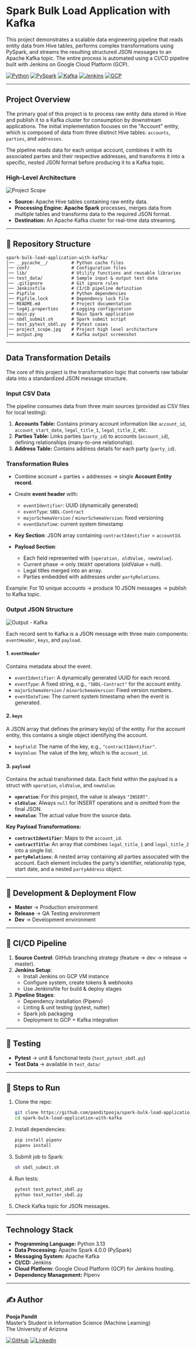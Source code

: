 # Spark Bulk Load Application with Kafka

This project demonstrates a scalable data engineering pipeline that reads entity data from Hive tables, performs complex transformations using PySpark, and streams the resulting structured JSON messages to an Apache Kafka topic. The entire process is automated using a CI/CD pipeline built with Jenkins on Google Cloud Platform (GCP).

[![Python](https://img.shields.io/badge/python-3.13-blue.svg)](https://www.python.org/downloads/)
[![PySpark](https://img.shields.io/badge/PySpark-4.0.0-orange)](https://spark.apache.org/)
[![Kafka](https://img.shields.io/badge/Apache%20Kafka-black?logo=apachekafka)](https://kafka.apache.org/)
[![Jenkins](https://img.shields.io/badge/Jenkins-CI/CD-blue?logo=jenkins)](https://www.jenkins.io/)
[![GCP](https://img.shields.io/badge/Google%20Cloud-grey?logo=googlecloud)](https://cloud.google.com/)

---

## Project Overview

The primary goal of this project is to process raw entity data stored in Hive and publish it to a Kafka cluster for consumption by downstream applications. The initial implementation focuses on the "Account" entity, which is composed of data from three distinct Hive tables: `accounts`, `parties`, and `addresses`.

The pipeline reads data for each unique account, combines it with its associated parties and their respective addresses, and transforms it into a specific, nested JSON format before producing it to a Kafka topic.

### High-Level Architecture
![Project Scope](project_scope.jpg)
* **Source:** Apache Hive tables containing raw entity data.
* **Processing Engine:** **Apache Spark** processes, merges data from multiple tables and transforms data to the required JSON format.
* **Destination:** An Apache Kafka cluster for real-time data streaming.

---

## 📂 Repository Structure  

```
spark-bulk-load-application-with-kafka/
│── __pycache__/         # Python cache files
│── conf/                # Configuration files
│── lib/                 # Utility functions and reusable libraries
│── test_data/           # Sample input & output test data
│── .gitignore           # Git ignore rules
│── Jenkinsfile          # CI/CD pipeline definition
│── Pipfile              # Python dependencies
│── Pipfile.lock         # Dependency lock file
│── README.md            # Project documentation
│── log4j.properties     # Logging configuration
│── main.py              # Main Spark application
│── sbdl_submit.sh       # Spark submit script
│── test_pytest_sbdl.py  # Pytest cases
│── project_scope.jpg    # Project high level architecture
│── output.png           # Kafka output screenshot
```

---

## Data Transformation Details

The core of this project is the transformation logic that converts raw tabular data into a standardized JSON message structure.

### Input CSV Data

The pipeline consumes data from three main sources (provided as CSV files for local testing):
1.  **Accounts Table:** Contains primary account information like `account_id`, `account_start_date`, `legal_title_1`, `legal_title_2`, etc.
2.  **Parties Table:** Links parties (`party_id`) to accounts (`account_id`), defining relationships (many-to-one relationship).
3.  **Address Table:** Contains address details for each party (`party_id`).

### Transformation Rules  
- Combine account + parties + addresses → single **Account Entity record**.  
- Create **event header** with:  
  - `eventIdentifier`: UUID (dynamically generated)  
  - `eventType`: `SBDL-Contract`  
  - `majorSchemaVersion` / `minorSchemaVersion`: fixed versioning  
  - `eventDateTime`: current system timestamp  

- **Key Section**: JSON array containing `contractIdentifier` = `accountId`.  
- **Payload Section**:  
  - Each field represented with `{operation, oldValue, newValue}`.  
  - Current phase → only `INSERT` operations (oldValue = null).  
  - Legal titles merged into an array.  
  - Parties embedded with addresses under `partyRelations`.  

Example: For 10 unique accounts → produce 10 JSON messages → publish to Kafka topic.  

### Output JSON Structure
![Output - Kafka](output.png)

Each record sent to Kafka is a JSON message with three main components: `eventHeader`, `keys`, and `payload`.

#### 1. `eventHeader`
Contains metadata about the event.
* `eventIdentifier`: A dynamically generated UUID for each record.
* `eventType`: A fixed string, e.g., `"SBDL-Contract"` for the account entity.
* `majorSchemaVersion` / `minorSchemaVersion`: Fixed version numbers.
* `eventDateTime`: The current system timestamp when the event is generated.

#### 2. `keys`
A JSON array that defines the primary key(s) of the entity. For the account entity, this contains a single object identifying the account.
* `keyField`: The name of the key, e.g., `"contractIdentifier"`.
* `keyValue`: The value of the key, which is the `account_id`.

#### 3. `payload`
Contains the actual transformed data. Each field within the payload is a struct with `operation`, `oldValue`, and `newValue`.
* **`operation`**: For this project, the value is always `"INSERT"`.
* **`oldValue`**: Always `null` for INSERT operations and is omitted from the final JSON.
* **`newValue`**: The actual value from the source data.

**Key Payload Transformations:**
* **`contractIdentifier`**: Maps to the `account_id`.
* **`contractTitle`**: An array that combines `legal_title_1` and `legal_title_2` into a single list.
* **`partyRelations`**: A nested array containing all parties associated with the account. Each element includes the party's identifier, relationship type, start date, and a nested `partyAddress` object.

---

## 🚀 Development & Deployment Flow  

- **Master** → Production environment  
- **Release** → QA Testing environment  
- **Dev** → Development environment  

---

## 🔄 CI/CD Pipeline 

1. **Source Control**: GitHub branching strategy (feature → dev → release → master).  
2. **Jenkins Setup**:  
   - Install Jenkins on GCP VM instance  
   - Configure system, create tokens & webhooks  
   - Use Jenkinsfile for build & deploy stages  
3. **Pipeline Stages**:  
   - Dependency installation (Pipenv)  
   - Linting & unit testing (pytest, nutter)  
   - Spark job packaging  
   - Deployment to GCP + Kafka integration  

---

## 🧪 Testing  

- **Pytest** → unit & functional tests (`test_pytest_sbdl.py`)
- **Test Data** → available in `test_data/`  

---

## 🔑 Steps to Run  

1. Clone the repo:  
   ```bash
   git clone https://github.com/panditpooja/spark-bulk-load-application-with-kafka.git
   cd spark-bulk-load-application-with-kafka
   ```
2. Install dependencies:  
   ```bash
   pip install pipenv
   pipenv install
   ```
3. Submit job to Spark:  
   ```bash
   sh sbdl_submit.sh
   ```
4. Run tests:  
   ```bash
   pytest test_pytest_sbdl.py
   python test_nutter_sbdl.py
   ```
5. Check Kafka topic for JSON messages.  

---

## Technology Stack

* **Programming Language:** Python 3.13
* **Data Processing:** Apache Spark 4.0.0 (PySpark)
* **Messaging System:** Apache Kafka
* **CI/CD:** Jenkins
* **Cloud Platform:** Google Cloud Platform (GCP) for Jenkins hosting.
* **Dependency Management:** Pipenv

---

## ✍️ Author
**Pooja Pandit**  
Master’s Student in Information Science (Machine Learning)  
The University of Arizona  

[![GitHub](https://img.shields.io/badge/GitHub-panditpooja-black?logo=github)](https://github.com/panditpooja)
[![LinkedIn](https://img.shields.io/badge/LinkedIn-pooja--pandit-blue?logo=linkedin)](https://www.linkedin.com/in/pooja-pandit-177978135/)
